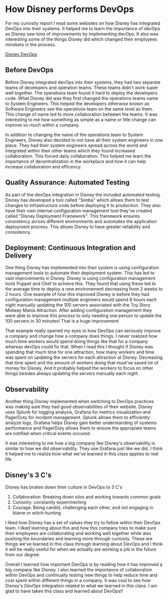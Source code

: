# How Disney performs DevOps
For my curiosity report I read some websites on how Disney has integrated DevOps into their systems. It helped me to learn the importance of devOps as Disney saw tons of improvements by implementing devOps. 
It also was interesting some of the things Disney did which changed their employees mindsets in the process.

[Disney DevOps](https://www.srepath.com/inside-disneys-site-reliability-engineering-practice/)

## Before DevOps
Before Disney integrated devOps into their systems, they had two separate teams of developers and operation teams. These teams didn't work super well together.
The operations team found it hard to deploy the developers code. What Disney did was they first changed the operations teams name to System Engineers. 
This helped the developers otherwise known as Software Engineers see the operations team on the same level as them. This change of name led to more collaboration between the teams.
It was interesting to me how something as simple as a name or title change can improve so much within a company.

In addition to changing the name of the operations team to System Engineers, Disney also decided to not have all their system engineers in one place. 
They had their system engineers spread across the world and integrated within their other teams which they found increased collaboration. This forced daily collaboration. 
This helped me learn the importance of decentralization in the workplace and how it can help increase collaboration and efficency.

## Quality Assurance: Automated Testing
As part of the devOps integration in Disney the included automated testing. Disney has developed a tool called "Simba" which allows them to test changes to infrastructure code before deploying it to production.
They also have their own internal configuration management tool they've created called "Disney Deployment Framework". This framework ensures consistency across different environments and automates the application deployment process.
This allows Disney to have greater reliability and consistency.

## Deployment: Continuous Integration and Delivery
One thing Disney has implemented into their system is using configuration management tools to automate their deployment system. This has led to vast improvements in Disney.
Disney is using configuration management tools Puppet and Chef to achieve this. They found that using these led to the average time to deploy a new environement decreasing from 2 weeks to 2 hours.
One example of how this improved Disney is before they had configuration management multiple engineers would spend 8 hours each night manually updating the 100 servers associated with the Toy Story Midway Mania Attraction.
After adding configuration management they were able to improve this process to only needing one person to update the 100 servers in 30 minutes! That is a huge improvement

That example really opened my eyes to how DevOps can seriously improve a company and change how a company does things. I never realized how much time workers would spend doing things like that for a company whereas devOps could fix that.
When I read this I thought if Disney was spending that much time for one attraction, how many workers and time was spent on updating the servers for each attraction at Disney. Decreasing that time spent and the amount of workers doing that must've saved  lot of money for Disney.
And it probably helped the workers to focus on other things besides always updating the servers manually each night.

## Observability
Another thing Disney implemented when switching to DevOps practices was making sure they had good observabilities of their website.
Disney uses Splunk for logging analysis, Grafana for metrics visualization and PagerDuty for incident management. 
Splunk allows them to efficiently analyze logs, Grafana helps Disney gain better understanding of systems performance and PagerDuty allows them to ensure the appropiate teams are notified when critical events occured.

It was interesting to me how a big company like Disney's observability is similar to how we did observability. They use Grafana just like we did. 
I think it helped me to realize how what we've learned in this class applies to real life.

## Disney's 3 C's
Disney has broken down their culture in DevOps to 3 C's
1. Collaboration: Breaking down silos and working towards common goals
2. Curiosity: constantly experimenting
3. Courage: Being candid, challenging each other, and not engaging in blame or witch-hunting

I liked how Disney has a set of values they try to follow within their DevOps team. I liked learning about this and how this company tries to make sure their employees are collaborating and working well together while also pushing the boundaries and learning more through curiosity.
These are things we've learned in this class through learning about DevOps and I think it will be really useful for when we actually are working a job in the future from our degree.

Overall I learned how important DevOps is by reading how it has improved a big company like Disney. I also learned the importance of collaboration within DevOps and continually testing new things to help reduce time and cost spent within different things in a company. It was cool to see how Disney's DevOps integration related to what we learned in this class.
I am glad to have taken this class and learned about DevOps!!
